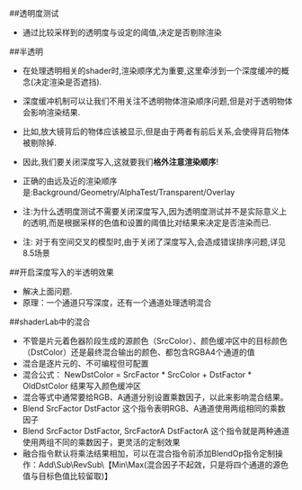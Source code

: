 ##透明度测试
- 通过比较采样到的透明度与设定的阈值,决定是否剔除渲染

##半透明
- 在处理透明相关的shader时,渲染顺序尤为重要,这里牵涉到一个深度缓冲的概念(决定渲染是否遮挡).

- 深度缓冲机制可以让我们不用关注不透明物体渲染顺序问题,但是对于透明物体会影响渲染结果.

- 比如,放大镜背后的物体应该被显示,但是由于两者有前后关系,会使得背后物体被剔除掉.

- 因此,我们要关闭深度写入,这就要我们**格外注意渲染顺序**!

- 正确的由远及近的渲染顺序是:Background/Geometry/AlphaTest/Transparent/Overlay

- 注:为什么透明度测试不需要关闭深度写入,因为透明度测试并不是实际意义上的透明,而是根据采样的色值和设置的阈值比对结果来决定是否渲染而已.

- 注: 对于有空间交叉的模型时,由于关闭了深度写入,会造成错误排序问题,详见8.5场景

##开启深度写入的半透明效果
- 解决上面问题.
- 原理：一个通道只写深度，还有一个通道处理透明混合

##shaderLab中的混合
- 不管是片元着色器阶段生成的源颜色（SrcColor）、颜色缓冲区中的目标颜色（DstColor）还是最终混合输出的颜色、都包含RGBA4个通道的值
- 混合是逐片元的、不可编程但可配置
- 混合公式：  NewDstColor = SrcFactor * SrcColor + DstFactor * OldDstColor 结果写入颜色缓冲区
- 混合等式中通常要给RGB、A通道分别设置乘数因子，以此来影响混合结果。
- Blend SrcFactor DstFactor    这个指令表明RGB、A通道使用两组相同的乘数因子
- Blend SrcFactor DstFactor, SrcFactorA DstFactorA   这个指令就是两种通道使用两组不同的乘数因子，更灵活的定制效果
- 融合指令默认将乘法结果相加，可以在混合指令前添加BlendOp指令定制操作：Add\Sub\RevSub\【Min\Max(混合因子不起效，只是将四个通道的源色值与目标色值比较留取)】


